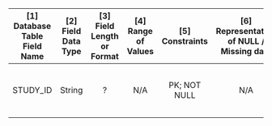 | [1] Database Table Field Name | [2] Field Data Type | [3] Field Length or Format | [4] Range of Values | [5] Constraints | [6] Representation of NULL / Missing data | [7] Field Description | [8] Sensitive Field | [9] Identifiable Field | [10] Field Group | [11] Notes |                                                                                                                                                                                                                                                                                                             
|:-----------------------------------------:|:--------------------------:|:----------------------------------:|:---------------------------:|:-------------------:|:--------------------------------------------------------:|:--------------------------:|:------------------------:|:--------------------------:|:----------------------:|:-------------:|
| STUDY_ID                                |           String             |                  ?                       |              N/A              | PK; NOT NULL |                            N/A                                  | Unique record/ patient identifier | No? | No? | EPCC Lookup ID table?   | To be added by EPCC ? |